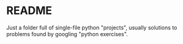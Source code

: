 # README
Just a folder full of single-file python "projects", usually solutions to problems found by googling "python exercises".
